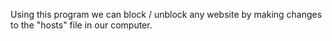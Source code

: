 Using this program we can block / unblock any website by making changes to the "hosts" file in our computer.